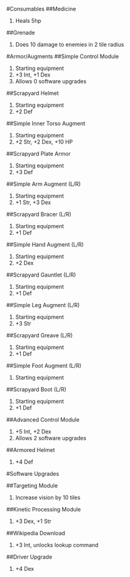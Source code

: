 #Consumables
##Medicine
1. Heals 5hp

##Grenade
1. Does 10 damage to enemies in 2 tile radius

#Armor/Augments
##Simple Control Module
1. Starting equipment
2. +3 Int, +1 Dex
3. Allows 0 software upgrades

##Scrapyard Helmet
1. Starting equipment
1. +2 Def

##Simple Inner Torso Augment
1. Starting equipment
2. +2 Str, +2 Dex, +10 HP

##Scrapyard Plate Armor
1. Starting equipment
2. +3 Def

##Simple Arm Augment (L/R)
1. Starting equipment
2. +1 Str, +3 Dex

##Scrapyard Bracer (L/R)
1. Starting equipment
2. +1 Def

##Simple Hand Augment (L/R)
1. Starting equipment
2. +2 Dex

##Scrapyard Gauntlet (L/R)
1. Starting equipment
2. +1 Def

##Simple Leg Augment (L/R)
1. Starting equipment
2. +3 Str

##Scrapyard Greave (L/R)
1. Starting equipment
2. +1 Def

##Simple Foot Augment (L/R)
1. Starting equipment

##Scrapyard Boot (L/R)
1. Starting equipment
2. +1 Def

##Advanced Control Module
1. +5 Int, +2 Dex
2. Allows 2 software upgrades

##Armored Helmet
1. +4 Def

#Software Upgrades

##Targeting Module
1. Increase vision by 10 tiles

##Kinetic Processing Module
1. +3 Dex, +1 Str

##Wikipedia Download
1. +3 Int, unlocks lookup command

##Driver Upgrade
1. +4 Dex
